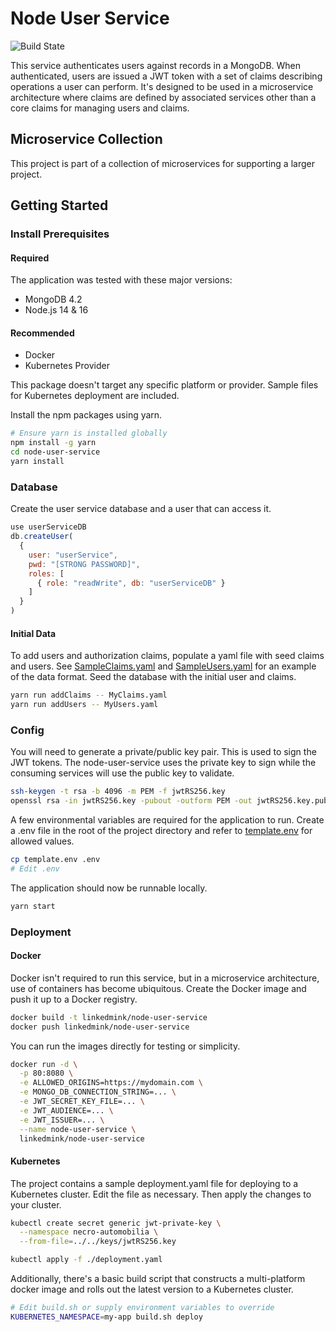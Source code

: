 # Node User Service

![Build State](https://github.com/LinkedMink/node-user-service/actions/workflows/build-main.yml/badge.svg)

This service authenticates users against records in a MongoDB. When authenticated, users
are issued a JWT token with a set of claims describing operations a user can perform.
It's designed to be used in a microservice architecture where claims are defined by associated
services other than a core claims for managing users and claims.

## Microservice Collection

This project is part of a collection of microservices for supporting a larger project.

## Getting Started

### Install Prerequisites

#### Required

The application was tested with these major versions:

- MongoDB 4.2
- Node.js 14 & 16

#### Recommended

- Docker
- Kubernetes Provider

This package doesn't target any specific platform or provider. Sample files for Kubernetes
deployment are included.

Install the npm packages using yarn.

```sh
# Ensure yarn is installed globally
npm install -g yarn
cd node-user-service
yarn install
```

### Database

Create the user service database and a user that can access it.

```javascript
use userServiceDB
db.createUser(
  {
    user: "userService",
    pwd: "[STRONG PASSWORD]",
    roles: [
      { role: "readWrite", db: "userServiceDB" }
    ]
  }
)
```

#### Initial Data

To add users and authorization claims, populate a yaml file with seed claims and users. See
[SampleClaims.yaml](/SampleClaims.yaml) and [SampleUsers.yaml](/SampleUsers.yaml) for an example
of the data format. Seed the database with the initial user and claims.

```sh
yarn run addClaims -- MyClaims.yaml
yarn run addUsers -- MyUsers.yaml
```

### Config

You will need to generate a private/public key pair. This is used to sign the JWT tokens.
The node-user-service uses the private key to sign while the consuming services will use the
public key to validate.

```sh
ssh-keygen -t rsa -b 4096 -m PEM -f jwtRS256.key
openssl rsa -in jwtRS256.key -pubout -outform PEM -out jwtRS256.key.pub
```

A few environmental variables are required for the application to run. Create a .env file in
the root of the project directory and refer to [template.env](/template.env) for allowed values.

```sh
cp template.env .env
# Edit .env
```

The application should now be runnable locally.

```sh
yarn start
```

### Deployment

#### Docker

Docker isn't required to run this service, but in a microservice architecture, use of containers
has become ubiquitous. Create the Docker image and push it up to a Docker registry.

```sh
docker build -t linkedmink/node-user-service
docker push linkedmink/node-user-service
```

You can run the images directly for testing or simplicity.

```sh
docker run -d \
  -p 80:8080 \
  -e ALLOWED_ORIGINS=https://mydomain.com \
  -e MONGO_DB_CONNECTION_STRING=... \
  -e JWT_SECRET_KEY_FILE=... \
  -e JWT_AUDIENCE=... \
  -e JWT_ISSUER=... \
  --name node-user-service \
  linkedmink/node-user-service
```

#### Kubernetes

The project contains a sample deployment.yaml file for deploying to a Kubernetes cluster. Edit the
file as necessary. Then apply the changes to your cluster.

```sh
kubectl create secret generic jwt-private-key \
  --namespace necro-automobilia \
  --from-file=../../keys/jwtRS256.key

kubectl apply -f ./deployment.yaml
```

Additionally, there's a basic build script that constructs a multi-platform docker image and rolls
out the latest version to a Kubernetes cluster.

```sh
# Edit build.sh or supply environment variables to override
KUBERNETES_NAMESPACE=my-app build.sh deploy
```
